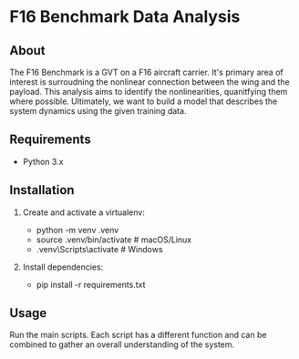 
# F16 Benchmark Data Analysis

## About

The F16 Benchmark is a GVT on a F16 aircraft carrier. It's primary area of interest is surroudning the nonlinear connection between the wing and the payload. This analysis aims to identify the nonlinearities, quanitfying them where possible. Ultimately, we want to build a model that describes the system dynamics using the given training data.

## Requirements

- Python 3.x 

## Installation

1. Create and activate a virtualenv:
   - python -m venv .venv
   - source .venv/bin/activate  # macOS/Linux
   - .venv\Scripts\activate     # Windows

2. Install dependencies:
   - pip install -r requirements.txt

## Usage

Run the main scripts. Each script has a different function and can be combined to gather an overall understanding of the system.
